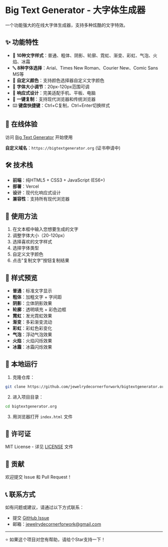 # Big Text Generator - 大字体生成器

一个功能强大的在线大字体生成器，支持多种炫酷的文字特效。

## ✨ 功能特性

- 🎨 **10种文字样式**：普通、粗体、阴影、轮廓、霓虹、渐变、彩虹、气泡、火焰、冰霜
- 🔤 **8种字体选择**：Arial、Times New Roman、Courier New、Comic Sans MS等
- 🎯 **自定义颜色**：支持颜色选择器自定义文字颜色
- 📏 **字体大小调节**：20px-120px范围可调
- 📱 **响应式设计**：完美适配手机、平板、电脑
- 🚀 **一键复制**：支持现代浏览器和传统浏览器
- ⌨️ **键盘快捷键**：Ctrl+C复制，Ctrl+Enter切换样式

## 🚀 在线体验

访问 [Big Text Generator](https://bigtextgenerator-qp2mb2txl-jewelrydes-projects.vercel.app) 开始使用

**自定义域名**：`https://bigtextgenerator.org` (证书申请中)

## 🛠️ 技术栈

- **前端**：纯HTML5 + CSS3 + JavaScript (ES6+)
- **部署**：Vercel
- **设计**：现代化响应式设计
- **兼容性**：支持所有现代浏览器

## 📖 使用方法

1. 在文本框中输入您想要生成的文字
2. 调整字体大小（20-120px）
3. 选择喜欢的文字样式
4. 选择字体类型
5. 自定义文字颜色
6. 点击"复制文字"按钮复制结果

## 🎨 样式预览

- **普通**：标准文字显示
- **粗体**：加粗文字 + 字间距
- **阴影**：立体阴影效果
- **轮廓**：透明填充 + 彩色边框
- **霓虹**：发光霓虹效果
- **渐变**：多彩渐变流动
- **彩虹**：彩虹色彩变化
- **气泡**：浮动气泡效果
- **火焰**：火焰闪烁效果
- **冰霜**：冰霜闪烁效果

## 🔧 本地运行

1. 克隆仓库：
```bash
git clone https://github.com/jewelrydecornerforwork/bigtextgenerator.org.git
```

2. 进入项目目录：
```bash
cd bigtextgenerator.org
```

3. 用浏览器打开 `index.html` 文件

## 📄 许可证

MIT License - 详见 [LICENSE](LICENSE) 文件

## 🤝 贡献

欢迎提交 Issue 和 Pull Request！

## 📞 联系方式

如有问题或建议，请通过以下方式联系：

- 提交 [GitHub Issue](https://github.com/jewelrydecornerforwork/bigtextgenerator.org/issues)
- 邮箱：jewelrydecornerforwork@gmail.com

---

⭐ 如果这个项目对您有帮助，请给个Star支持一下！
